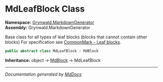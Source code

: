 ﻿<!--  
  <auto-generated>   
    The contents of this file were generated by a tool.  
    Changes to this file may be list if the file is regenerated  
  </auto-generated>   
-->

# MdLeafBlock Class

**Namespace:** [Grynwald.MarkdownGenerator](../index.md)  
**Assembly:** Grynwald.MarkdownGenerator

Base class for all types of leaf blocks (blocks that cannot contain other blocks) For specification see [CommonMark \- Leaf blocks](https://spec.commonmark.org/0.28/#leaf-blocks).

```csharp
public abstract class MdLeafBlock : MdBlock
```

**Inheritance:** object → [MdBlock](../MdBlock/index.md) → MdLeafBlock

___

*Documentation generated by [MdDocs](https://github.com/ap0llo/mddocs)*
